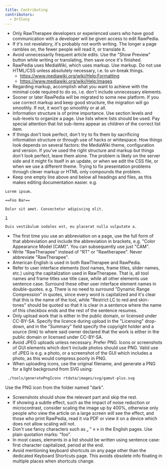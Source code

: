 ```yaml
---
title: Contributing
contributors:
  - DrSlony
---
```


- Only RawTherapee developers or experienced users who have good
  communication with a developer will be given access to edit RawPedia.
- If it's not revelatory, it's probably not worth writing. The longer a
  page rambles on, the fewer people will read it, or translate it.
- Avoid unnecessarily frequent article edits. Use the "Show Preview"
  button while writing or translating, then save once it's finished.
- RawPedia uses MediaWiki, which uses markup. Use markup. Do not use
  HTML/CSS unless absolutely necessary, i.e. to un-break things.
  - <https://www.mediawiki.org/wiki/Help:Formatting>
  - <https://www.mediawiki.org/wiki/Help:Images>
- Regarding markup, accomplish what you want to achieve with the minimal
  code required to do so, i.e. don't include unnecessary elements.
- Sooner or later RawPedia will be migrated to some new platform. If you
  use correct markup and keep good structure, the migration will go
  smoothly. If not, it won't go smoothly or at all.
- Information structure is of prime importance. Use section levels and
  sub-levels to organize a page. Use lists where lists should be used.
  Pay special attention that list sub-items appear as children of the
  correct list item.
- If things don't look perfect, don't try to fix them by sacrificing
  information structure or through use of hacks or whitespace. How
  things look depends on several factors: the MediaWiki theme,
  configuration and version. If you've used the right structure and
  markup but things don't look perfect, leave them alone. The problem is
  likely on the server side and it might fix itself in an update, or
  when we edit the CSS file, or when we use a different theme. Trying to
  fix presentation problems through clever markup or HTML only compounds
  the problem.
- Keep one empty line above and below all headings and files, as this
  makes editing documentation easier. e.g.

`Lorem ipsum.`

`==Foo Bar==`

`Dolor sit amet. Consectetur adipiscing elit.`

[`1`](File:foo.png)

`Duis vestibulum sodales est, eu placerat nulla vulputate a.`

- The first time you use an abbreviation on a page, use the full form of
  that abbreviation and include the abbreviation in brackets, e.g.
  "Color Appearance Model (CAM)". You can subsequently use just "CAM".
- Write "RawTherapee" instead of "RT" or "Rawtherapee". Never abbreviate
  "RawTherapee".
- American English is used in both RawTherapee and RawPedia.
- Refer to user interface elements (tool names, frame titles, slider
  names, etc.) using the capitalization used in RawTherapee. That is,
  all tool names and frame titles use title case, while all other
  elements use sentence case. Surround these other user interface
  element names in double-quotes. e.g. There is no need to surround
  "Dynamic Range Compression" in quotes, since every word is capitalized
  and it's clear that this is the name of the tool, while "Restrict LC
  to red and skin-tones" should be quoted so that it is clear in a
  sentence where the name of this checkbox ends and the rest of the
  sentence resumes.
- Only upload work that is either in the public domain, or licensed
  under CC-BY-SA. Specify the licence during upload in the "Licensing"
  drop-down, and in the "Summary" field specify the copyright holder and
  a source (link) to where said owner declared that the work is either
  in the public domain or licensed under CC-BY-SA.
- Avoid JPEG uploads unless necessary. Prefer PNG. Icons or screenshots
  of GUI elements which don't include photos should use PNG. Valid use
  of JPEG is e.g. a photo, or a screenshot of the GUI which includes a
  photo, as this would compress poorly in PNG.
- When uploading icons, use the original filename, and generate a PNG
  for a light background from SVG using:

` ./tools/generatePngIcons rtdata/images/svg/gamut-plus.svg`


Use the PNG icon from the folder named "dark".

- Screenshots should show the relevant part and skip the rest.
- If showing a subtle effect, such as the impact of noise reduction or
  microcontrast, consider scaling the image up by 400%, otherwise only
  people who view the article on a large screen will see the effect, and
  those who print RawPedia, read it via PDF or view it on a device which
  does not allow scaling will not.
- Don't use fancy characters such as „ ‟ « » in the English pages. Use
  plain quotation marks: "foo".
- In most cases, elements in a list should be written using sentence
  case: first character capitalized, period at the end.
- Avoid mentioning keyboard shortcuts on any page other than the
  dedicated Keyboard Shortcuts page. This avoids obsolete info floating
  in multiple places when shortcuts change.
